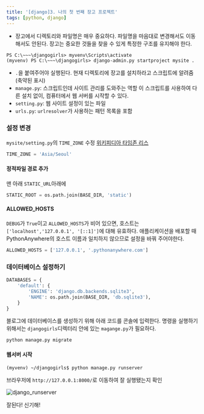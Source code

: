 ```yaml
---
title: '[django]3. 나의 첫 번째 장고 프로젝트'
tags: [python, django]
---
```


- 장고에서 디렉토리와 파일명은 매우 중요하다. 파일명을 마음대로 변경해서도 이동해서도 안된다. 장고는 중요한 것들을 찾을 수 있게 특정한 구조를 유지해야 한다.

```
PS C:\~~~\djangogirls> myvenv\Scripts\activate
(myvenv) PS C:\~~~\djangogirls> django-admin.py startproject mysite .
```

- `.`을 붙여주어야 실행된다. 현재 디렉토리에 장고를 설치하라고 스크립트에 알려줌(축약된 표시)
- `manage.py`: 스크립트인데 사이트 관리를 도와주는 역할 이 스크립트를 사용하여 다른 설치 없이, 컴퓨터에서 웹 서버를 시작할 수 있다.
- `setting.py`: 웹 사이트 설정이 있는 파일
- `urls.py`: `urlresolver`가 사용하는 패턴 목록을 포함

### 설정 변경

`mysite/setting.py`의 `TIME_ZONE` 수정 [위키피디아 타임존 리스](https://en.wikipedia.org/wiki/List_of_tz_database_time_zones)

```python
TIME_ZONE = 'Asia/Seoul'
```

#### 정적파일 경로 추가

맨 아래 `STATIC_URL`아래에

```python
STATIC_ROOT = os.path.join(BASE_DIR, 'static')
```

#### ALLOWED_HOSTS

`DEBUG`가 `True`이고 `ALLOWED_HOSTS`가 비어 있으면, 호스트는 `['localhost','127.0.0.1', '[::1]']`에 대해 유효하다. 애플리케이션을 배포할 때 PythonAnywhere의 호스트 이름과 일치하지 않으므로 설정을 바꿔 주어야한다.

```python
ALLOWED_HOSTS = ['127.0.0.1', '.pythonanywhere.com']
```

### 데이터베이스 설정하기

```python
DATABASES = {
    'default': {
        'ENGINE': 'django.db.backends.sqlite3',
        'NAME': os.path.join(BASE_DIR, 'db.sqlite3'),
    }
}
```

블로그에 데이터베이스를 생성하기 위해 아래 코드를 콘솔에 입력한다. 명령을 실행하기 위해서는 `djangogirls`디렉터리 안에 있는 `magange.py`가 필요하다.

```
python manage.py migrate
```

#### 웹서버 시작

```
(myvenv) ~/djangogirls$ python manage.py runserver
```

브라우저에 `http://127.0.0.1:8000/`로 이동하여 잘 실행됐는지 확인

![django_runserver](https://user-images.githubusercontent.com/53068706/107882446-bae8df80-6f2c-11eb-896d-1bb9e2bd4034.png)

잘된다! 신기해!
